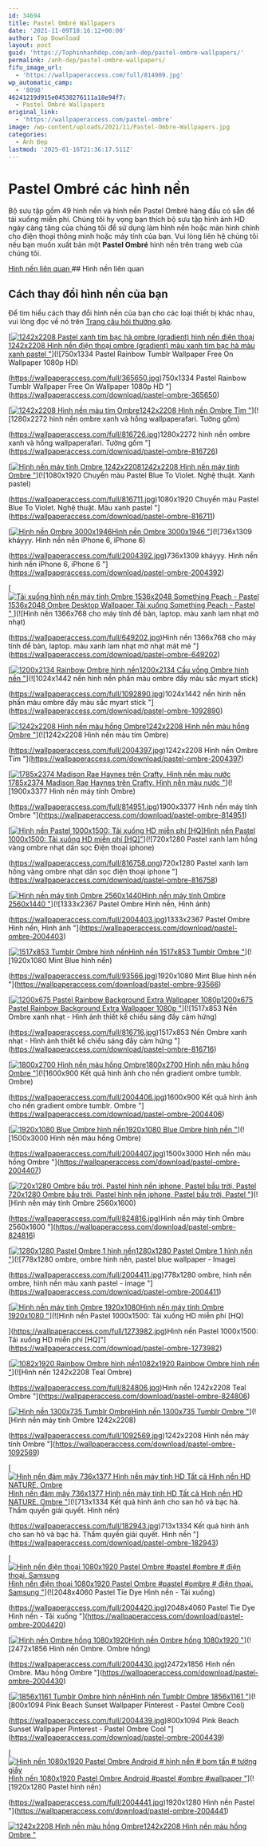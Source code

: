 ```yaml
---
id: 34694
title: Pastel Ombré Wallpapers
date: '2021-11-09T18:16:12+00:00'
author: Top Download
layout: post
guid: 'https://Tophinhanhdep.com/anh-dep/pastel-ombre-wallpapers/'
permalink: /anh-dep/pastel-ombre-wallpapers/
fifu_image_url:
  - 'https://wallpaperaccess.com/full/814909.jpg'
wp_automatic_camp:
  - '8098'
46241219d915e04538276111a18e94f7:
  - Pastel Ombré Wallpapers
original_link:
  - 'https://wallpaperaccess.com/pastel-ombre'
image: /wp-content/uploads/2021/11/Pastel-Ombre-Wallpapers.jpg
categories:
  - Ảnh Đẹp
lastmod: '2025-01-16T21:36:17.511Z'
---
```

# Pastel Ombré các hình nền

Bộ sưu tập gồm 49 hình nền và hình nền Pastel Ombré hàng đầu có sẵn để tải xuống miễn phí. Chúng tôi hy vọng bạn thích bộ sưu tập hình ảnh HD ngày càng tăng của chúng tôi để sử dụng làm hình nền hoặc màn hình chính cho điện thoại thông minh hoặc máy tính của bạn. Vui lòng liên hệ chúng tôi nếu bạn muốn xuất bản một **Pastel Ombré** hình nền trên trang web của chúng tôi.

[Hình nền liên quan ](#related) ## Hình nền liên quan

## Cách thay đổi hình nền của bạn

Để tìm hiểu cách thay đổi hình nền của bạn cho các loại thiết bị khác nhau, vui lòng đọc về nó trên [Trang câu hỏi thường gặp](https://tophinhanhdep.com/faq/).

  
[[![1242x2208 Pastel xanh tím bạc hà ombre (gradient) hình nền điện thoại](https://wallpaperaccess.com/full/814909.jpg)1242x2208 Hình nền điện thoại ombre (gradient) màu xanh tím bạc hà màu xanh pastel "](https://wallpaperaccess.com/download/pastel-ombre-814909)](![750x1334 Pastel Rainbow Tumblr Wallpaper Free On Wallpaper 1080p HD)

(https://wallpaperaccess.com/full/365650.jpg)750x1334 Pastel Rainbow Tumblr Wallpaper Free On Wallpaper 1080p HD "](https://wallpaperaccess.com/download/pastel-ombre-365650)

[[![1242x2208 Hình nền màu tím Ombre](https://wallpaperaccess.com/full/816715.jpg)1242x2208 Hình nền Ombre Tím "](https://wallpaperaccess.com/download/pastel-ombre-816715)](![1280x2272 hình nền ombre xanh và hồng wallpaperafari.  Tường gốm)

(https://wallpaperaccess.com/full/816726.jpg)1280x2272 hình nền ombre xanh và hồng wallpaperafari. Tường gốm "](https://wallpaperaccess.com/download/pastel-ombre-816726)

[[![Hình nền máy tính Ombre 1242x2208](https://wallpaperaccess.com/full/1092584.jpg)1242x2208 Hình nền máy tính Ombre "](https://wallpaperaccess.com/download/pastel-ombre-1092584)](![1080x1920 Chuyển màu Pastel Blue To Violet.  Nghệ thuật.  Xanh pastel)

(https://wallpaperaccess.com/full/816711.jpg)1080x1920 Chuyển màu Pastel Blue To Violet. Nghệ thuật. Màu xanh pastel "](https://wallpaperaccess.com/download/pastel-ombre-816711)

[[![Hình nền Ombre 3000x1946](https://wallpaperaccess.com/full/1092570.jpg)Hình nền Ombre 3000x1946 "](https://wallpaperaccess.com/download/pastel-ombre-1092570)](![736x1309 kháyyy.  Hình nền nền iPhone 6, iPhone 6)

(https://wallpaperaccess.com/full/2004392.jpg)736x1309 kháyyy. Hình nền hình nền iPhone 6, iPhone 6 "](https://wallpaperaccess.com/download/pastel-ombre-2004392)

[[![Tải xuống hình nền máy tính Ombre 1536x2048 Something Peach - Pastel](https://wallpaperaccess.com/full/2004393.jpg)1536x2048 Ombre Desktop Wallpaper Tải xuống Something Peach - Pastel " ](https://wallpaperaccess.com/download/pastel-ombre-2004393)](![Hình nền 1366x768 cho máy tính để bàn, laptop.  màu xanh lam nhạt mờ nhạt)

(https://wallpaperaccess.com/full/649202.jpg)Hình nền 1366x768 cho máy tính để bàn, laptop. màu xanh lam nhạt mờ nhạt mát mẻ "](https://wallpaperaccess.com/download/pastel-ombre-649202)

[[![1200x2134 Rainbow Ombre hình nền](https://wallpaperaccess.com/full/2004394.jpg)1200x2134 Cầu vồng Ombre hình nền "](https://wallpaperaccess.com/download/pastel-ombre-2004394)](![1024x1442 nền hình nền phấn màu ombre đầy màu sắc myart stick)

(https://wallpaperaccess.com/full/1092890.jpg)1024x1442 nền hình nền phấn màu ombre đầy màu sắc myart stick "](https://wallpaperaccess.com/download/pastel-ombre-1092890)

[[![1242x2208 Hình nền màu hồng Ombre](https://wallpaperaccess.com/full/729474.jpg)1242x2208 Hình nền màu hồng Ombre "](https://wallpaperaccess.com/download/pastel-ombre-729474)](![1242x2208 Hình nền màu tím Ombre)

(https://wallpaperaccess.com/full/2004397.jpg)1242x2208 Hình nền Ombre Tím "](https://wallpaperaccess.com/download/pastel-ombre-2004397)

[[![1785x2374 Madison Rae Haynes trên Crafty.  Hình nền màu nước](https://wallpaperaccess.com/full/541588.jpg)1785x2374 Madison Rae Haynes trên Crafty. Hình nền màu nước "](https://wallpaperaccess.com/download/pastel-ombre-541588)](![1900x3377 Hình nền máy tính Ombre)

(https://wallpaperaccess.com/full/814951.jpg)1900x3377 Hình nền máy tính Ombre "](https://wallpaperaccess.com/download/pastel-ombre-814951)

[[![Hình nền Pastel 1000x1500: Tải xuống HD miễn phí [HQ]](https://wallpaperaccess.com/full/1609863.jpg)Hình nền Pastel 1000x1500: Tải xuống HD miễn phí \[HQ\]"](https://wallpaperaccess.com/download/pastel-ombre-1609863)](![720x1280 Pastel xanh lam hồng vàng ombre nhạt dần sọc Điện thoại iphone)

(https://wallpaperaccess.com/full/816758.png)720x1280 Pastel xanh lam hồng vàng ombre nhạt dần sọc điện thoại iphone "](https://wallpaperaccess.com/download/pastel-ombre-816758)

[[![Hình nền máy tính Ombre 2560x1440](https://wallpaperaccess.com/full/937886.jpg)Hình nền máy tính Ombre 2560x1440 "](https://wallpaperaccess.com/download/pastel-ombre-937886)](![1333x2367 Pastel Ombre Hình nền, Hình ảnh)

(https://wallpaperaccess.com/full/2004403.jpg)1333x2367 Pastel Ombre Hình nền, Hình ảnh "](https://wallpaperaccess.com/download/pastel-ombre-2004403)

 [[![1517x853 Tumblr Ombre hình nền](https://wallpaperaccess.com/full/2004404.jpg)Hình nền 1517x853 Tumblr Ombre "](https://wallpaperaccess.com/download/pastel-ombre-2004404)](![1920x1080 Mint Blue hình nền)

(https://wallpaperaccess.com/full/93566.jpg)1920x1080 Mint Blue hình nền "](https://wallpaperaccess.com/download/pastel-ombre-93566)

[[![1200x675 Pastel Rainbow Background Extra Wallpaper 1080p](https://wallpaperaccess.com/full/365674.png)1200x675 Pastel Rainbow Background Extra Wallpaper 1080p "](https://wallpaperaccess.com/download/pastel-ombre-365674)](![1517x853 Nền Ombre xanh nhạt - Hình ảnh thiết kế chiếu sáng đầy cảm hứng)

(https://wallpaperaccess.com/full/816716.jpg)1517x853 Nền Ombre xanh nhạt - Hình ảnh thiết kế chiếu sáng đầy cảm hứng "](https://wallpaperaccess.com/download/pastel-ombre-816716)

[[![1800x2700 Hình nền màu hồng Ombre](https://wallpaperaccess.com/full/1205429.jpg)1800x2700 Hình nền màu hồng Ombre "](https://wallpaperaccess.com/download/pastel-ombre-1205429)](![1600x900 Kết quả hình ảnh cho nền gradient ombre tumblr.  Ombre)

(https://wallpaperaccess.com/full/2004406.jpg)1600x900 Kết quả hình ảnh cho nền gradient ombre tumblr. Ombre "](https://wallpaperaccess.com/download/pastel-ombre-2004406)

[[![1920x1080 Blue Ombre hình nền](https://wallpaperaccess.com/full/816712.jpg)1920x1080 Blue Ombre hình nền "](https://wallpaperaccess.com/download/pastel-ombre-816712)](![1500x3000 Hình nền màu hồng Ombre)

(https://wallpaperaccess.com/full/2004407.jpg)1500x3000 Hình nền màu hồng Ombre "](https://wallpaperaccess.com/download/pastel-ombre-2004407)

[[![720x1280 Ombre bầu trời.  Pastel hình nền iphone, Pastel bầu trời, Pastel](https://wallpaperaccess.com/full/2004408.jpg)720x1280 Ombre bầu trời. Pastel hình nền iphone, Pastel bầu trời, Pastel "](https://wallpaperaccess.com/download/pastel-ombre-2004408)](![Hình nền máy tính Ombre 2560x1600)

(https://wallpaperaccess.com/full/824816.jpg)Hình nền máy tính Ombre 2560x1600 "](https://wallpaperaccess.com/download/pastel-ombre-824816)

[[![1280x1280 Pastel Ombre 1 hình nền](https://wallpaperaccess.com/full/2004410.jpg)1280x1280 Pastel Ombre 1 hình nền "](https://wallpaperaccess.com/download/pastel-ombre-2004410)](![778x1280 ombre, ombre hình nền, pastel blue wallpaper - Image)

(https://wallpaperaccess.com/full/2004411.jpg)778x1280 ombre, hình nền ombre, hình nền màu xanh pastel - image "](https://wallpaperaccess.com/download/pastel-ombre-2004411)

[[![Hình nền máy tính Ombre 1920x1080](https://wallpaperaccess.com/full/2004412.jpg)Hình nền máy tính Ombre 1920x1080 "](https://wallpaperaccess.com/download/pastel-ombre-2004412)](![Hình nền Pastel 1000x1500: Tải xuống HD miễn phí [HQ)

](https://wallpaperaccess.com/full/1273982.jpg)Hình nền Pastel 1000x1500: Tải xuống HD miễn phí \[HQ\]"](https://wallpaperaccess.com/download/pastel-ombre-1273982)

[[![1082x1920 Rainbow Ombre hình nền](https://wallpaperaccess.com/full/563781.jpg)1082x1920 Rainbow Ombre hình nền "](https://wallpaperaccess.com/download/pastel-ombre-563781)](![Hình nền 1242x2208 Teal Ombre)

(https://wallpaperaccess.com/full/824806.jpg)Hình nền 1242x2208 Teal Ombre "](https://wallpaperaccess.com/download/pastel-ombre-824806)

[[![Hình nền 1300x735 Tumblr Ombre](https://wallpaperaccess.com/full/2004417.jpg)Hình nền 1300x735 Tumblr Ombre "](https://wallpaperaccess.com/download/pastel-ombre-2004417)](![Hình nền máy tính Ombre 1242x2208)

(https://wallpaperaccess.com/full/1092569.jpg)1242x2208 Hình nền máy tính Ombre "](https://wallpaperaccess.com/download/pastel-ombre-1092569)

[[![Hình nền đám mây 736x1377 Hình nền máy tính HD Tất cả Hình nền HD NATURE.  Ombre](https://wallpaperaccess.com/full/1179424.jpg)Hình nền đám mây 736x1377 Hình nền máy tính HD Tất cả Hình nền HD NATURE. Ombre "](https://wallpaperaccess.com/download/pastel-ombre-1179424)](![713x1334 Kết quả hình ảnh cho san hô và bạc hà.  Thẩm quyền giải quyết.  Hình nền)

(https://wallpaperaccess.com/full/182943.jpg)713x1334 Kết quả hình ảnh cho san hô và bạc hà. Thẩm quyền giải quyết. Hình nền "](https://wallpaperaccess.com/download/pastel-ombre-182943)

[[![Hình nền điện thoại 1080x1920 Pastel Ombre #pastel #ombre # điện thoại.  Samsung](https://wallpaperaccess.com/full/2004419.jpg)Hình nền điện thoại 1080x1920 Pastel Ombre #pastel #ombre # điện thoại. Samsung "](https://wallpaperaccess.com/download/pastel-ombre-2004419)](![2048x4060 Pastel Tie Dye Hình nền - Tải xuống)

(https://wallpaperaccess.com/full/2004420.jpg)2048x4060 Pastel Tie Dye Hình nền - Tải xuống "](https://wallpaperaccess.com/download/pastel-ombre-2004420)

[[![Hình nền Ombre hồng 1080x1920](https://wallpaperaccess.com/full/2004421.jpg)Hình nền Ombre hồng 1080x1920 "](https://wallpaperaccess.com/download/pastel-ombre-2004421)](![2472x1856 Hình nền Ombre.  Ombre hồng)

(https://wallpaperaccess.com/full/2004430.jpg)2472x1856 Hình nền Ombre. Màu hồng Ombre "](https://wallpaperaccess.com/download/pastel-ombre-2004430)

[[![1856x1161 Tumblr Ombre hình nền](https://wallpaperaccess.com/full/2004431.jpg)Hình nền Tumblr Ombre 1856x1161 "](https://wallpaperaccess.com/download/pastel-ombre-2004431)](![800x1094 Pink Beach Sunset Wallpaper Pinterest - Pastel Ombre Cool)

(https://wallpaperaccess.com/full/2004439.jpg)800x1094 Pink Beach Sunset Wallpaper Pinterest - Pastel Ombre Cool "](https://wallpaperaccess.com/download/pastel-ombre-2004439)

[[![Hình nền 1080x1920 Pastel Ombre Android # hình nền # bom tấn # tường giấy](https://wallpaperaccess.com/full/2004440.jpg)Hình nền 1080x1920 Pastel Ombre Android #pastel #ombre #wallpaper "](https://wallpaperaccess.com/download/pastel-ombre-2004440)](![1920x1280 Pastel hình nền)

(https://wallpaperaccess.com/full/2004441.jpg)1920x1280 Hình nền Pastel "](https://wallpaperaccess.com/download/pastel-ombre-2004441)

[![1242x2208 Hình nền màu hồng Ombre](https://wallpaperaccess.com/full/2004442.jpg)1242x2208 Hình nền màu hồng Ombre "](https://wallpaperaccess.com/download/pastel-ombre-2004442)
